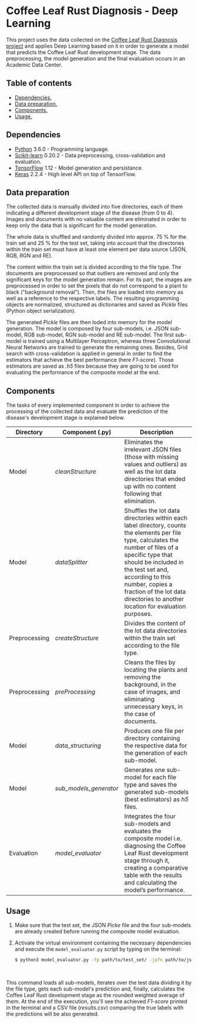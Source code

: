 
# Coffee Leaf Rust Diagnosis - Deep Learning
This project uses the data collected on the [Coffee Leaf Rust Diagnosis project] and applies Deep Learning based on it in order to generate a model that predicts the Coffee Leaf Rust development stage. The data preprocessing, the model generation and the final evaluation occurs in an Academic Data Center.

## Table of contents
  * [Dependencies.](#dependencies)
  * [Data preparation.](#data-preparation)
  * [Components.](#components)
  * [Usage.](#usage)

## Dependencies
- [Python] 3.6.0 - Programming language.
- [Scikit-learn] 0.20.2 - Data preprocessing, cross-validation and evaluation.
- [TensorFlow] 1.12 - Model generation and persistance.
- [Keras] 2.2.4 - High level API on top of TensorFlow.

## Data preparation
The collected data is manually divided into five directories, each of them indicating a different development stage of the disease (from 0 to 4). Images and documents with no valuable content are eliminated in order to keep only the data that is significant for the model generation.

The whole data is shuffled and randomly divided into approx. 75 % for the train set and 25 % for the test set, taking into account that the directories within the train set must have at least one element per data source (JSON, RGB, RGN and RE).

The content within the train set is divided according to the file type. The documents are preprocessed so that outliers are removed and only the significant keys for the model generation remain. For its part, the images are preprocessed in order to set the pixels that do not correspond to a plant to black ("background removal"). Then, the files are loaded into memory as well as a reference to the respective labels. The resulting programming objects are normalized, structured as dictionaries and saved as _Pickle_ files (Python object serialization).

The generated _Pickle_ files are then loded into memory for the model generation. The model is composed by four sub-models, i.e. JSON sub-model, RGB sub-model, RGN sub-model and RE sub-model. The first sub-model is trained using a Multilayer Perceptron, whereas three Convolutional Neural Networks are trained to generate the remaining ones. Besides, Grid search with cross-validation is applied in general in order to find the estimators that achieve the best performance (here _F1-score_). Those estimators are saved as _.h5_ files because they are going to be used for evaluating the performance of the composite model at the end.

## Components
The tasks of every implemented component in order to achieve the processing of the collected data and evaluate the prediction of the disease's development stage is explained below.

Directory | Component (.py) | Description
| --- | --- | ---
Model | _cleanStructure_ | Eliminates the irrelevant JSON files (those with missing values and outliers) as well as the lot data directories that ended up with no content following that elimination.
Model | _dataSplitter_ | Shuffles the lot data directories within each label directory, counts the elements per file type, calculates the number of files of a specific type that should be included in the test set and, according to this number, copies a fraction of the lot data directories to another location for evaluation purposes.
Preprocessing | _createStructure_ | Divides the content of the lot data directories within the train set according to the file type.
Preprocessing | _preProcessing_ | Cleans the files by locating the plants and removing the background, in the case of images, and eliminating unnecessary keys, in the case of documents.
Model | _data_structuring_ | Produces one file per directory containing the respective data for the generation of each sub-model.
Model | _sub_models_generator_ | Generates one sub-model for each file type and saves the generated sub-models (best estimators) as _h5_ files.
Evaluation | _model_evaluator_ | Integrates the four sub-models and evaluates the composite model i.e. diagnosing the Coffee Leaf Rust development stage through it, creating a comparative table with the results and calculating the model’s performance.

## Usage
1. Make sure that the test set, the JSON _Picke_ file and the four sub-models are already created before running the composite model evaluation.
2.  Activate the virtual environment containing the necessary dependencies and execute the ``model_evaluator.py`` script by typing on the terminal:

    ```sh
    $ python3 model_evaluator.py -fp path/to/test_set/ -jpfn path/to/json_data.pickle -dp ../Preprocessing/detectors/detector_plants_v5_C150.svm smd path/to/sub_models/
    ```
    <br>
   This command loads all sub-models, iterates over the test data dividing it by the file type, gets each sub-model's prediction and, finally, calculates the Coffee Leaf Rust development stage as the rounded weighted average of them. At the end of the execution, you'll see the achieved _F1-score_ printed in the terminal and a CSV file (_results.csv_) comparing the true labels with the predictions will be also generated.

[Coffee Leaf Rust Diagnosis project]: <https://github.com/ibalejandro/coffee_leaf_rust_diagnosis/tree/develop>
[Python]: <https://www.python.org/>
[Scikit-learn]: <https://scikit-learn.org/stable/>
[TensorFlow]: <https://www.tensorflow.org/>
[Keras]: <https://keras.io/>
